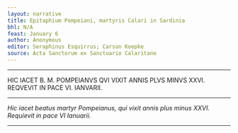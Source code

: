 ```yaml
---
layout: narrative
title: Epitaphium Pompeiani, martyris Calari in Sardinia
bhl: N/A
feast: January 6
author: Anonymous
editor: Seraphinus Esquirrus; Carson Koepke
source: Acta Sanctorum ex Sanctuario Calaritano
---
```


---

HIC IACET B. M. POMPEIANVS QVI VIXIT ANNIS PLVS MINVS XXVI. REQVEVIT IN PACE VI. IANVARII.

---

*Hic iacet beatus martyr Pompeianus, qui vixit annis plus minus XXVI. Requievit in pace VI Ianuarii.*

---
